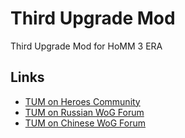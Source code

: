 # Third Upgrade Mod
 Third Upgrade Mod for HoMM 3 ERA

## Links
- [TUM on Heroes Community](http://heroescommunity.com/viewthread.php3?TID=46241)
- [TUM on Russian WoG Forum](http://wforum.heroes35.net/showthread.php?tid=5520)
- [TUM on Chinese WoG Forum](https://www.h3wog.com/thread-75504-1-1.html)
